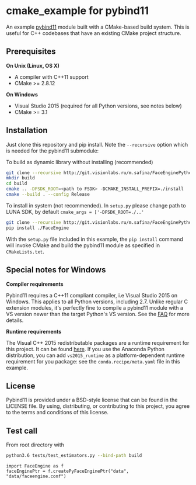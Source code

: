 # cmake_example for pybind11

An example [pybind11](https://github.com/pybind/pybind11) module built with a
CMake-based build system. This is useful for C++ codebases that have an existing
CMake project structure.


## Prerequisites

**On Unix (Linux, OS X)**

* A compiler with C++11 support
* CMake >= 2.8.12

**On Windows**

* Visual Studio 2015 (required for all Python versions, see notes below)
* CMake >= 3.1


## Installation

Just clone this repository and pip install. Note the `--recursive` option which is
needed for the pybind11 submodule:

To build as dynamic library without installing (recommended)

```bash
git clone --recursive http://git.visionlabs.ru/m.safina/FaceEnginePythonBinding.git
mkdir build
cd build
cmake .. -DFSDK_ROOT=<path to FSDK> -DCMAKE_INSTALL_PREFIX=./install
cmake --build . --config Release
```

To install in system (not recommended).
In `setup.py` please change path to LUNA SDK, by default `cmake_args = ['-DFSDK_ROOT=./..' `  
```bash
git clone --recursive http://git.visionlabs.ru/m.safina/FaceEnginePythonBinding.git
pip install ./FaceEngine
```

With the `setup.py` file included in this example, the `pip install` command will
invoke CMake and build the pybind11 module as specified in `CMakeLists.txt`.


## Special notes for Windows

**Compiler requirements**

Pybind11 requires a C++11 compliant compiler, i.e Visual Studio 2015 on Windows.
This applies to all Python versions, including 2.7. Unlike regular C extension
modules, it's perfectly fine to compile a pybind11 module with a VS version newer
than the target Python's VS version. See the [FAQ] for more details.

**Runtime requirements**

The Visual C++ 2015 redistributable packages are a runtime requirement for this
project. It can be found [here][vs2015_runtime]. If you use the Anaconda Python
distribution, you can add `vs2015_runtime` as a platform-dependent runtime
requirement for you package: see the `conda.recipe/meta.yaml` file in this example.

## License

Pybind11 is provided under a BSD-style license that can be found in the LICENSE
file. By using, distributing, or contributing to this project, you agree to the
terms and conditions of this license.


## Test call

From root directory with 

```bash
python3.6 tests/test_estimators.py --bind-path build
```

```python3
import FaceEngine as f
faceEnginePtr = f.createPyFaceEnginePtr("data", "data/faceengine.conf")
```


[FAQ]: http://pybind11.rtfd.io/en/latest/faq.html#working-with-ancient-visual-studio-2009-builds-on-windows
[vs2015_runtime]: https://www.microsoft.com/en-us/download/details.aspx?id=48145
